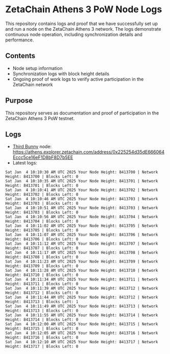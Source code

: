 # ZetaChain Athens 3 PoW Node Logs
This repository contains logs and proof that we have successfully set up and run a node on the ZetaChain Athens 3 network. The logs demonstrate continuous node operation, including synchronization details and performance.

## Contents
- Node setup information
- Synchronization logs with block height details
- Ongoing proof of work logs to verify active participation in the ZetaChain network

## Purpose
This repository serves as documentation and proof of participation in the ZetaChain Athens 3 PoW testnet.

## Logs

- [Third Bunny](https://thirdbunny.xyz/) node: https://athens.explorer.zetachain.com/address/0x225254d35dE666064Eccc5ce16eF1D8bF8D7b5EE
- Latest logs:
```
Sat Jan  4 10:10:30 AM UTC 2025 Your Node Height: 8413700 | Network Height: 8413700 | Blocks Left: 0
Sat Jan  4 10:10:35 AM UTC 2025 Your Node Height: 8413701 | Network Height: 8413701 | Blocks Left: 0
Sat Jan  4 10:10:41 AM UTC 2025 Your Node Height: 8413702 | Network Height: 8413702 | Blocks Left: 0
Sat Jan  4 10:10:46 AM UTC 2025 Your Node Height: 8413703 | Network Height: 8413703 | Blocks Left: 0
Sat Jan  4 10:10:51 AM UTC 2025 Your Node Height: 8413703 | Network Height: 8413703 | Blocks Left: 0
Sat Jan  4 10:10:56 AM UTC 2025 Your Node Height: 8413704 | Network Height: 8413704 | Blocks Left: 0
Sat Jan  4 10:11:02 AM UTC 2025 Your Node Height: 8413705 | Network Height: 8413705 | Blocks Left: 0
Sat Jan  4 10:11:07 AM UTC 2025 Your Node Height: 8413706 | Network Height: 8413706 | Blocks Left: 0
Sat Jan  4 10:11:12 AM UTC 2025 Your Node Height: 8413707 | Network Height: 8413707 | Blocks Left: 0
Sat Jan  4 10:11:17 AM UTC 2025 Your Node Height: 8413708 | Network Height: 8413708 | Blocks Left: 0
Sat Jan  4 10:11:23 AM UTC 2025 Your Node Height: 8413709 | Network Height: 8413709 | Blocks Left: 0
Sat Jan  4 10:11:28 AM UTC 2025 Your Node Height: 8413710 | Network Height: 8413710 | Blocks Left: 0
Sat Jan  4 10:11:34 AM UTC 2025 Your Node Height: 8413711 | Network Height: 8413711 | Blocks Left: 0
Sat Jan  4 10:11:39 AM UTC 2025 Your Node Height: 8413712 | Network Height: 8413712 | Blocks Left: 0
Sat Jan  4 10:11:44 AM UTC 2025 Your Node Height: 8413712 | Network Height: 8413713 | Blocks Left: 1
Sat Jan  4 10:11:49 AM UTC 2025 Your Node Height: 8413713 | Network Height: 8413713 | Blocks Left: 0
Sat Jan  4 10:11:55 AM UTC 2025 Your Node Height: 8413714 | Network Height: 8413714 | Blocks Left: 0
Sat Jan  4 10:12:00 AM UTC 2025 Your Node Height: 8413715 | Network Height: 8413715 | Blocks Left: 0
Sat Jan  4 10:12:05 AM UTC 2025 Your Node Height: 8413716 | Network Height: 8413716 | Blocks Left: 0
Sat Jan  4 10:12:10 AM UTC 2025 Your Node Height: 8413717 | Network Height: 8413717 | Blocks Left: 0
```
